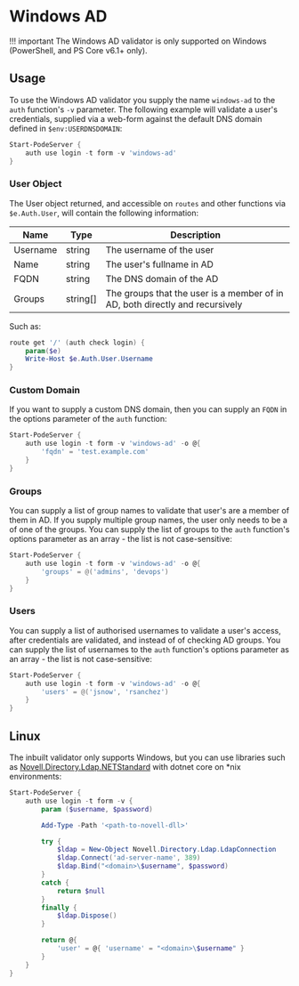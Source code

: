 # Windows AD

!!! important
    The Windows AD validator is only supported on Windows (PowerShell, and PS Core v6.1+ only).

## Usage

To use the Windows AD validator you supply the name `windows-ad` to the `auth` function's `-v` parameter. The following example will validate a user's credentials, supplied via a web-form against the default DNS domain defined in `$env:USERDNSDOMAIN`:

```powershell
Start-PodeServer {
    auth use login -t form -v 'windows-ad'
}
```

### User Object

The User object returned, and accessible on `routes` and other functions via `$e.Auth.User`, will contain the following information:

| Name | Type | Description |
| ---- | ---- | ----------- |
| Username | string | The username of the user |
| Name | string | The user's fullname in AD |
| FQDN | string | The DNS domain of the AD |
| Groups | string[] | The groups that the user is a member of in AD, both directly and recursively |

Such as:

```powershell
route get '/' (auth check login) {
    param($e)
    Write-Host $e.Auth.User.Username
}
```

### Custom Domain

If you want to supply a custom DNS domain, then you can supply an `FQDN` in the options parameter of the `auth` function:

```powershell
Start-PodeServer {
    auth use login -t form -v 'windows-ad' -o @{
        'fqdn' = 'test.example.com'
    }
}
```

### Groups

You can supply a list of group names to validate that user's are a member of them in AD. If you supply multiple group names, the user only needs to be a of one of the groups. You can supply the list of groups to the `auth` function's options parameter as an array - the list is not case-sensitive:

```powershell
Start-PodeServer {
    auth use login -t form -v 'windows-ad' -o @{
        'groups' = @('admins', 'devops')
    }
}
```

### Users

You can supply a list of authorised usernames to validate a user's access, after credentials are validated, and instead of of checking AD groups. You can supply the list of usernames to the `auth` function's options parameter as an array - the list is not case-sensitive:

```powershell
Start-PodeServer {
    auth use login -t form -v 'windows-ad' -o @{
        'users' = @('jsnow', 'rsanchez')
    }
}
```

## Linux

The inbuilt validator only supports Windows, but you can use libraries such as [Novell.Directory.Ldap.NETStandard](https://www.nuget.org/packages/Novell.Directory.Ldap.NETStandard/) with dotnet core on *nix environments:

```powershell
Start-PodeServer {
    auth use login -t form -v {
        param ($username, $password)

        Add-Type -Path '<path-to-novell-dll>'

        try {
            $ldap = New-Object Novell.Directory.Ldap.LdapConnection
            $ldap.Connect('ad-server-name', 389)
            $ldap.Bind("<domain>\$username", $password)
        }
        catch {
            return $null
        }
        finally {
            $ldap.Dispose()
        }

        return @{
            'user' = @{ 'username' = "<domain>\$username" }
        }
    }
}
```